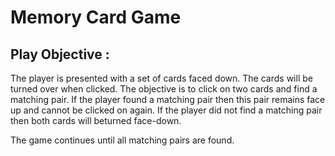 # Memory Card Game

## Play Objective :

The player is presented with a set of cards faced down.
The cards will be turned over when clicked.
The objective is to click on two cards and find a matching pair.
If the player found a matching pair then this pair remains face up and cannot be clicked on again.
If the player did not find a matching pair then both cards will beturned face-down.

The game continues until all matching pairs are found.

